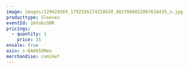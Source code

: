 ```yaml
---
image: images/129620569_1792326274258620_8837609022867616435_n.jpg
producttype: Sleeves
eventId: 1mYu6cGMR
pricings:
  - quantity: 1
    price: 35
onsale: true
asin: s-6AO05XMeo
merchandise: comiket
---
```

